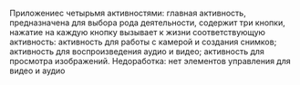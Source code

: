 Приложениес четырьмя активностями: главная активность, предназначена для выбора рода деятельности, содержит три кнопки, нажатие на каждую 
кнопку вызывает к жизни соответствующую активность: активность для работы с камерой и создания снимков; активность для воспроизведения аудио и видео; активность для просмотра 
изображений.
Недоработка: нет элементов управления для видео и аудио
